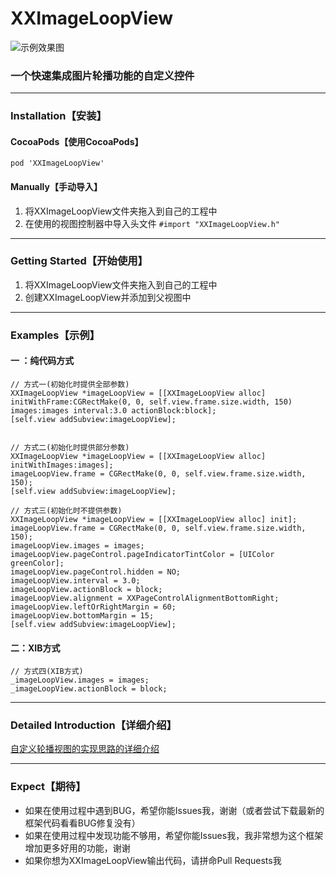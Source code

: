 # XXImageLoopView

![示例效果图](http://img.blog.csdn.net/20170115161307910?watermark/2/text/aHR0cDovL2Jsb2cuY3Nkbi5uZXQvdmJpcmRiZXN0/font/5a6L5L2T/fontsize/400/fill/I0JBQkFCMA==/dissolve/70/gravity/SouthEast)


### 一个快速集成图片轮播功能的自定义控件


---
### Installation【安装】

#### CocoaPods【使用CocoaPods】
```objc
pod 'XXImageLoopView'
```

#### Manually【手动导入】

1. 将XXImageLoopView文件夹拖入到自己的工程中
2. 在使用的视图控制器中导入头文件 ``` #import "XXImageLoopView.h" ```

---

### Getting Started【开始使用】

1. 将XXImageLoopView文件夹拖入到自己的工程中
2. 创建XXImageLoopView并添加到父视图中

---
### Examples【示例】

#### 一 ：纯代码方式
```objc
// 方式一(初始化时提供全部参数)
XXImageLoopView *imageLoopView = [[XXImageLoopView alloc] initWithFrame:CGRectMake(0, 0, self.view.frame.size.width, 150) images:images interval:3.0 actionBlock:block];
[self.view addSubview:imageLoopView];
    
    
// 方式二(初始化时提供部分参数)
XXImageLoopView *imageLoopView = [[XXImageLoopView alloc] initWithImages:images];
imageLoopView.frame = CGRectMake(0, 0, self.view.frame.size.width, 150);
[self.view addSubview:imageLoopView];
    
// 方式三(初始化时不提供参数)
XXImageLoopView *imageLoopView = [[XXImageLoopView alloc] init];
imageLoopView.frame = CGRectMake(0, 0, self.view.frame.size.width, 150);
imageLoopView.images = images;
imageLoopView.pageControl.pageIndicatorTintColor = [UIColor greenColor];
imageLoopView.pageControl.hidden = NO;
imageLoopView.interval = 3.0;
imageLoopView.actionBlock = block;
imageLoopView.alignment = XXPageControlAlignmentBottomRight;
imageLoopView.leftOrRightMargin = 60;
imageLoopView.bottomMargin = 15;
[self.view addSubview:imageLoopView];
```

#### 二：XIB方式
```objc
// 方式四(XIB方式)
_imageLoopView.images = images;
_imageLoopView.actionBlock = block;
```

---
### Detailed Introduction【详细介绍】
[自定义轮播视图的实现思路的详细介绍](http://blog.csdn.net/vbirdbest/article/details/54562286)

---
### Expect【期待】

- 如果在使用过程中遇到BUG，希望你能Issues我，谢谢（或者尝试下载最新的框架代码看看BUG修复没有）
- 如果在使用过程中发现功能不够用，希望你能Issues我，我非常想为这个框架增加更多好用的功能，谢谢
- 如果你想为XXImageLoopView输出代码，请拼命Pull Requests我





